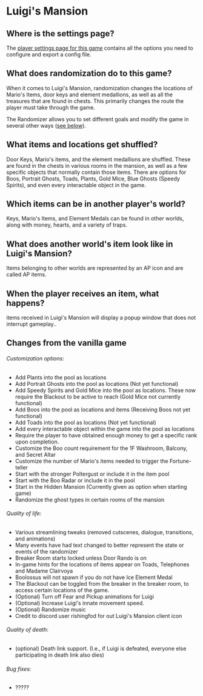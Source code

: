 # Luigi's Mansion

## Where is the settings page?

The [player settings page for this game](../player-settings) contains all the options you need to configure and export a
config file.

## What does randomization do to this game?

When it comes to Luigi's Mansion, randomization changes the locations of Mario's Items, door keys and element medallions,
as well as all the treasures that are found in chests. This primarily changes the route the player must take 
through the game.

The Randomizer allows you to set different goals and modify the game in several other ways
([see below](#changes-from-the-vanilla-game)). 

## What items and locations get shuffled?

Door Keys, Mario's items, and the element medallions are shuffled. These are found in the chests in various rooms in the 
mansion, as well as a few specific objects that normally contain those items. There are options for Boos, Portrait Ghosts, Toads, Plants, Gold Mice, Blue 
Ghosts (Speedy Spirits), and even every interactable object in the game.

## Which items can be in another player's world?

Keys, Mario's Items, and Element Medals can be found in other worlds, along with money, hearts, and a variety of traps.

## What does another world's item look like in Luigi's Mansion?

Items belonging to other worlds are represented by an AP icon and are called AP items.

## When the player receives an item, what happens?

items received in Luigi's Mansion will display a popup window that does not interrupt gameplay.. 

## Changes from the vanilla game

###### Customization options:

- Add Plants into the pool as locations
- Add Portrait Ghosts into the pool as locations (Not yet functional)
- Add Speedy Spirits and Gold Mice into the pool as locations. These now require the Blackout to be active to reach (Gold Mice not currently functional)
- Add Boos into the pool as locations and items (Receiving Boos not yet functional)
- Add Toads into the pool as locations (Not yet functional)
- Add every interactable object within the game into the pool as locations
- Require the player to have obtained enough money to get a specific rank upon completion.
- Customize the Boo count requirement for the 1F Washroom, Balcony, and Secret Altar
- Customize the number of Mario's items needed to trigger the Fortune-teller
- Start with the stronger Poltergust or include it in the item pool
- Start with the Boo Radar or include it in the pool
- Start in the Hidden Mansion (Currently given as option when starting game)
- Randomize the ghost types in certain rooms of the mansion

###### Quality of life:

- Various streamlining tweaks (removed cutscenes, dialogue, transitions, and animations)
- Many events have had text changed to better represent the state or events of the randomizer
- Breaker Room starts locked unless Door Rando is on
- In-game hints for the locations of items appear on Toads, Telephones and Madame Clairvoya
- Boolossus will not spawn if you do not have Ice Element Medal
- The Blackout can be toggled from the breaker in the breaker room, to access certain locations of the game.
- (Optional) Turn off Fear and Pickup animations for Luigi
- (Optional) Increase Luigi's innate movement speed.
- (Optional) Randomize music
- Credit to discord user rishingfod for out Luigi's Mansion client icon

###### Quality of death:

- (optional) Death link support. (I.e., if Luigi is defeated, everyone else participating in death link also dies)


###### Bug fixes:

- ?????
